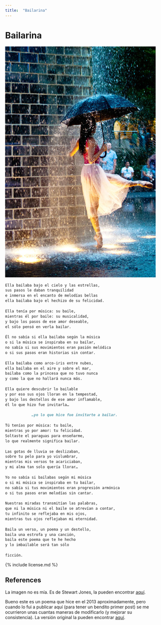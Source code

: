 ```yaml
---
title:  "Bailarina"
---
```


# Bailarina

![Ballerina](/images/ballerina.jpg)

```markdown
Ella bailaba bajo el cielo y las estrellas,
sus pasos le daban tranquilidad
e inmersa en el encanto de melodías bellas
ella bailaba bajo el hechizo de su felicidad.

Ella tenía por música: su baile,
mientras él por baile: su musicalidad,
y bajo los pasos de ese amor deseable,
el sólo pensó en verla bailar.

Él no sabía si ella bailaba según la música
o si la música se inspiraba en su bailar,
no sabía si sus movimientos eran pasión melódica
o si sus pasos eran historias sin contar.

Ella bailaba como arco-iris entre nubes,
ella bailaba en el aire y sobre el mar,
bailaba como la princesa que no tuvo nunca
y como la que no hallará nunca más.

Ella quiere descubrir lo bailable
y por eso sus ojos lloran en la tempestad,
y bajo los destellos de ese amor inflamable,
él lo que hizo fue invitarla…

            …yo lo que hice fue invitarte a bailar.

Tú tenías por música: tu baile,
mientras yo por amor: tu felicidad.
Soltaste el paraguas para enseñarme,
lo que realmente significa bailar.

Las gotas de lluvia se deslizaban,
sobre tu pelo para yo vislumbrar,
mientras mis versos te acariciaban,
y mi alma tan solo quería llorar…

Yo no sabía si bailabas según mi música
o si mi música se inspiraba en tu bailar,
no sabía si tus movimientos eran progresión armónica
o si tus pasos eran melodías sin cantar.

Nuestras miradas transmitían las palabras,
que ni la música ni el baile se atrevían a contar,
tu infinito se reflejaba en mis ojos,
mientras tus ojos reflejaban mi eternidad.

Baila un verso, un poema y un destello,
baila una estrofa y una canción,
baila este poema que te he hecho
y lo imbailable será tan sólo

ficción.
```

{% include license.md %}

## References

La imagen no es mía. Es de Stewart Jones, la pueden  encontrar [aquí](https://500px.com/photo/4885082/prima-ballerina-by-stewart-jones).<br/>

Bueno este es un poema que hice en el 2013 aproximadamente, pero cuando lo fui a publicar aquí (para tener un bendito primer post) se me ocurrieron unas cuantas maneras de modificarlo (y mejorar su consistencia). La versión original la pueden encontrar [aquí](http://yogimgurt.deviantart.com/art/Ella-bailaba-374000649).

